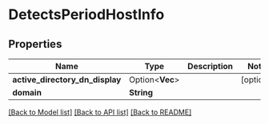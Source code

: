 # DetectsPeriodHostInfo

## Properties

Name | Type | Description | Notes
------------ | ------------- | ------------- | -------------
**active_directory_dn_display** | Option<**Vec<String>**> |  | [optional]
**domain** | **String** |  |

[[Back to Model list]](./README.md#documentation-for-models) [[Back to API list]](./README.md#documentation-for-api-endpoints) [[Back to README]](../README.md)
